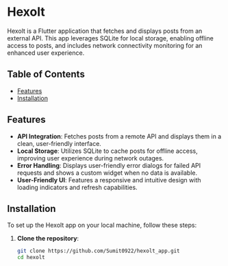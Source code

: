 # Hexolt

Hexolt is a Flutter application that fetches and displays posts from an external API. This app leverages SQLite for local storage, enabling offline access to posts, and includes network connectivity monitoring for an enhanced user experience.

## Table of Contents

- [Features](#features)
- [Installation](#installation)



## Features

- **API Integration**: Fetches posts from a remote API and displays them in a clean, user-friendly interface.
- **Local Storage**: Utilizes SQLite to cache posts for offline access, improving user experience during network outages.
- **Error Handling**: Displays user-friendly error dialogs for failed API requests and shows a custom widget when no data is available.
- **User-Friendly UI**: Features a responsive and intuitive design with loading indicators and refresh capabilities.


## Installation

To set up the Hexolt app on your local machine, follow these steps:

1. **Clone the repository**:
   ```bash
   git clone https://github.com/Sumit0922/hexolt_app.git
   cd hexolt
